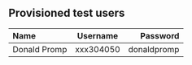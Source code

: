 

## Provisioned test users
| Name | Username | Password |
|:-----|:--------:|---------:|
| Donald Promp | xxx304050 | donaldpromp |

